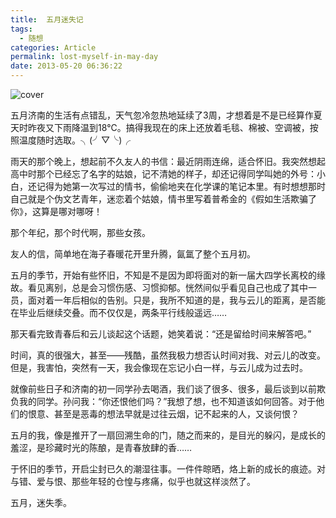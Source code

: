 ```yaml
---
title:  五月迷失记
tags:
  - 随想
categories: Article
permalink: lost-myself-in-may-day
date: 2013-05-20 06:36:22
---
```


![cover](https://cat.yufan.me/cats/ame/20120203543.png)

五月济南的生活有点错乱，天气忽冷忽热地延续了3周，才想着是不是已经算作夏天时昨夜又下雨降温到18℃。搞得我现在的床上还放着毛毯、棉被、空调被，按照温度随时选取。╮(╯▽╰)╭

雨天的那个晚上，想起前不久友人的书信：最近阴雨连绵，适合怀旧。我突然想起高中时那个已经忘了名字的姑娘，记不清她的样子，却还记得同学叫她的外号：小白，还记得为她第一次写过的情书，偷偷地夹在化学课的笔记本里。有时想想那时自己就是个伪文艺青年，迷恋着个姑娘，情书里写着普希金的《假如生活欺骗了你》，这算是哪对哪呀！

<!-- more -->

那个年纪，那个时代啊，那些女孩。

友人的信，简单地在海子春暖花开里升腾，氤氲了整个五月初。

五月的季节，开始有些怀旧，不知是不是因为即将面对的新一届大四学长离校的缘故。看见离别，总是会习惯伤感、习惯抑郁。恍然间似乎看见自己也成了其中一员，面对着一年后相似的告别。只是，我所不知道的是，我与云儿的距离，是否能在毕业后继续交叠。而不仅仅是，两条平行线般遥远……

那天看完致青春后和云儿谈起这个话题，她笑着说：“还是留给时间来解答吧。”

时间，真的很强大，甚至——残酷，虽然我极力想否认时间对我、对云儿的改变。但是，我害怕，突然有一天，我会像现在忘记小白一样，与云儿成为过去时。

就像前些日子和济南的初一同学孙去喝酒，我们谈了很多、很多，最后谈到以前欺负我的同学。孙问我：“你还恨他们吗？”我想了想，也不知道该如何回答。对于他们的恨意、甚至是恶毒的想法早就是过往云烟，记不起来的人，又谈何恨？

五月的我，像是推开了一扇回溯生命的门，随之而来的，是目光的躲闪，是成长的羞涩，是珍藏时光的陈酿，是青春放肆的香……

于怀旧的季节，开启尘封已久的潮湿往事。一件件晾晒，烙上新的成长的痕迹。对与错、爱与恨、那些年轻的仓惶与疼痛，似乎也就这样淡然了。

五月，迷失季。
